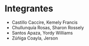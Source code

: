 # Integrantes 

- Castillo Caccire, Kemely Francis
- Chullunquía Rosas, Sharon Rossely
- Santos Apaza, Yordy Williams
- Zúñiga Coayla, Jerson
